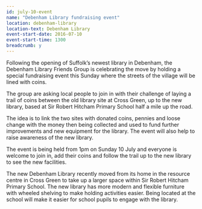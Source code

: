 ```yaml
---
id: july-10-event
name: "Debenham Library fundraising event"
location: debenham-library
location-text: Debenham Library
event-start-date: 2016-07-10
event-start-time: 1300
breadcrumb: y
---
```

Following the opening of Suffolk’s newest library in Debenham, the Debenham Library Friends Group is celebrating the move by holding a special fundraising event this Sunday where the streets of the village will be lined with coins.

The group are asking local people to join in with their challenge of laying a trail of coins between the old library site at Cross Green, up to the new library, based at Sir Robert Hitcham Primary School half a mile up the road.

The idea is to link the two sites with donated coins, pennies and loose change with the money then being collected and used to fund further improvements and new equipment for the library. The event will also help to raise awareness of the new library.

The event is being held from 1pm on Sunday 10 July and everyone is welcome to join in, add their coins and follow the trail up to the new library to see the new facilities.

The new Debenham Library recently moved from its home in the resource centre in Cross Green to take up a larger space within Sir Robert Hitcham Primary School. The new library has more modern and flexible furniture with wheeled shelving to make holding activities easier. Being located at the school will make it easier for school pupils to engage with the library.
